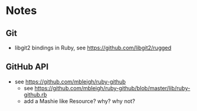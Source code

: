 # Notes

## Git

- libgit2 bindings in Ruby, see <https://github.com/libgit2/rugged>


## GitHub API

- see <https://github.com/mbleigh/ruby-github>
  - see <https://github.com/mbleigh/ruby-github/blob/master/lib/ruby-github.rb>
  - add a Mashie like Resource? why? why not?









